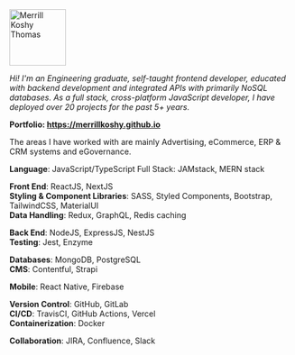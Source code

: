 <img height="auto" width="100px" height="100px" src="https://merrillkoshy.github.io/profile.png" alt="Merrill Koshy Thomas">
<p style="font-style:italic;">
Hi! I'm an Engineering graduate, self-taught frontend developer, educated with backend development and integrated APIs with primarily NoSQL databases.
As a full stack, cross-platform JavaScript developer, I have deployed over 20 projects for the past 5+ years.
</p>

<strong>Portfolio: https://merrillkoshy.github.io</strong>

The areas I have worked with are mainly Advertising, eCommerce, ERP & CRM systems and eGovernance.

<strong>Language</strong>: JavaScript/TypeScript
Full Stack: JAMstack, MERN stack

<strong>Front End</strong>: ReactJS, NextJS<br/>
<strong>Styling & Component Libraries</strong>: SASS, Styled Components, Bootstrap, TailwindCSS, MaterialUI<br/>
<strong>Data Handling</strong>: Redux, GraphQL, Redis caching<br/>

<strong>Back End</strong>: NodeJS, ExpressJS, NestJS<br/>
<strong>Testing</strong>: Jest, Enzyme<br/>

<strong>Databases</strong>: MongoDB, PostgreSQL<br/>
<strong>CMS</strong>: Contentful, Strapi<br/>

<strong>Mobile</strong>: React Native, Firebase<br/>

<strong>Version Control</strong>: GitHub, GitLab<br/>
<strong>CI/CD</strong>: TravisCI, GitHub Actions, Vercel<br/>
<strong>Containerization</strong>: Docker<br/>

<strong>Collaboration</strong>: JIRA, Confluence, Slack<br/>
